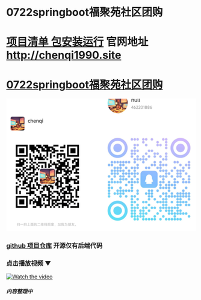 # 0722springboot福聚苑社区团购


# [项目清单 包安装运行](http://chenqi1990.site) 官网地址 http://chenqi1990.site

# [0722springboot福聚苑社区团购](https://github.com/GraduationProject-springboot/0722springboot)

![picture](https://raw.githubusercontent.com/GraduationProject-springboot/.github/main/img/wx.png)

### [github 项目仓库](https://github.com/GraduationProject-springboot/allSpringbootProjects) 开源仅有后端代码

### 点击播放视频 ▼
[![Watch the video](https://i.sstatic.net/Vp2cE.png)](https://www.bilibili.com/video/BV14HerezEwW?p=74)

#####   内容整理中  











